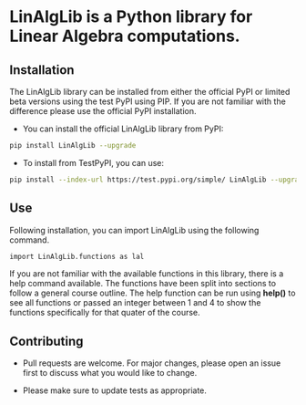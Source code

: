 # LinAlgLib is a Python library for Linear Algebra computations.

## Installation

The LinAlgLib library can be installed from either the official PyPI or limited beta versions using the test PyPI using PIP. If you are not familiar with the difference please use the official PyPI installation.

- You can install the official LinAlgLib library from PyPI:

```bash
pip install LinAlgLib --upgrade
```

- To install from TestPyPI, you can use:

```bash
pip install --index-url https://test.pypi.org/simple/ LinAlgLib --upgrade
```

## Use

Following installation, you can import LinAlgLib using the following command.

```bash
import LinAlgLib.functions as lal
```

If you are not familiar with the available functions in this library, there is a help command available. The functions have been split into sections to follow a general course outline. The help function can be run using **help()** to see all functions or passed an integer between 1 and 4 to show the functions specifically for that quater of the course.

## Contributing

- Pull requests are welcome. For major changes, please open an issue first to discuss what you would like to change.

- Please make sure to update tests as appropriate.